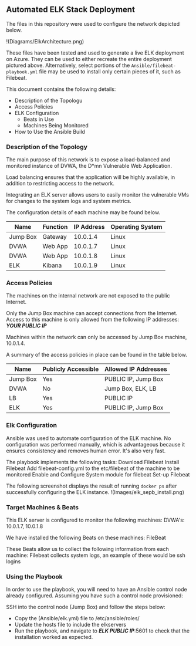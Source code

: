 ## Automated ELK Stack Deployment

The files in this repository were used to configure the network depicted below.

!(Diagrams/ElkArchitecture.png)

These files have been tested and used to generate a live ELK deployment on Azure. They can be used to either recreate the entire deployment pictured above. Alternatively, select portions of the `Ansible/filebeat-playbook.yml` file may be used to install only certain pieces of it, such as Filebeat.


This document contains the following details:
- Description of the Topologu
- Access Policies
- ELK Configuration
  - Beats in Use
  - Machines Being Monitored
- How to Use the Ansible Build


### Description of the Topology

The main purpose of this network is to expose a load-balanced and monitored instance of DVWA, the D*mn Vulnerable Web Application.

Load balancing ensures that the application will be highly available, in addition to restricting access to the network.

Integrating an ELK server allows users to easily monitor the vulnerable VMs for changes to the system logs and system metrics.

The configuration details of each machine may be found below.

| Name     | Function | IP Address | Operating System |
|----------|----------|------------|------------------|
| Jump Box | Gateway  | 10.0.1.4   | Linux            |
| DVWA     | Web App  | 10.0.1.7   | Linux            |
| DVWA     | Web App  | 10.0.1.8   | Linux            |
| ELK      | Kibana   | 10.0.1.9   | Linux            |

### Access Policies

The machines on the internal network are not exposed to the public Internet.

Only the Jump Box machine can accept connections from the Internet. Access to this machine is only allowed from the following IP addresses:
**_YOUR PUBLIC IP_**

Machines within the network can only be accessed by Jump Box machine, 10.0.1.4.

A summary of the access policies in place can be found in the table below.

| Name     | Publicly Accessible | Allowed IP Addresses |
|----------|---------------------|----------------------|
| Jump Box | Yes                 | PUBLIC IP, Jump Box  |
| DVWA     | No                  | Jump Box, ELK, LB    |
| LB       | Yes                 | PUBLIC IP            |
| ELK      | Yes                 | PUBLIC IP, Jump Box  |

### Elk Configuration

Ansible was used to automate configuration of the ELK machine. No configuration was performed manually, which is advantageous because it ensures consistency and removes human error. It's also very fast.

The playbook implements the following tasks:
Download Filebeat
Install Filebeat
Add filebeat-config.yml to the etc/filebeat of the machine to be monitored
Enable and Configure System module for filebeat
Set-up Filebeat

The following screenshot displays the result of running `docker ps` after successfully configuring the ELK instance.
!(Images/elk_sepb_install.png)

### Target Machines & Beats
This ELK server is configured to monitor the following machines:
DVWA's: 10.0.1.7, 10.0.1.8

We have installed the following Beats on these machines:
FileBeat

These Beats allow us to collect the following information from each machine:
Filebeat collects system logs, an example of these would be ssh logins

### Using the Playbook
In order to use the playbook, you will need to have an Ansible control node already configured. Assuming you have such a control node provisioned:

SSH into the control node (Jump Box) and follow the steps below:
- Copy the (Ansible/elk.yml) file to /etc/ansible/roles/
- Update the hosts file to include the elkservers
- Run the playbook, and navigate to **_ELK PUBLIC IP_**:5601 to check that the installation worked as expected.


